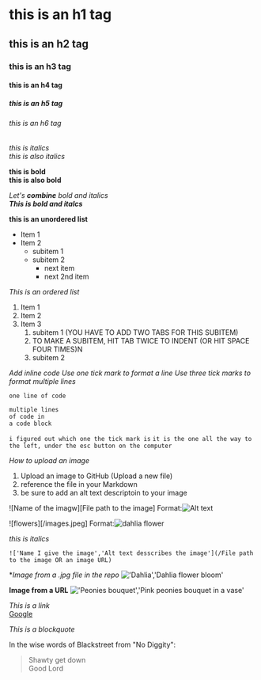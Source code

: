 # this is an h1 tag 
## this is an h2 tag 
### this is an h3 tag 
#### this is an h4 tag 
##### this is an h5 tag 
###### this is an h6 tag 

*this is italics* <br>
_this is also italics_ 

**this is bold** <br>
__this is also bold__


_Let's **combine** bold and italics_ <br>
_**This is bold and italcs**_

**this is an unordered list**
* Item 1
* Item 2
  * subitem 1
  * subitem 2 
    * next item 
    * next 2nd item 

*This is an ordered list*
1. Item 1 
2. Item 2 
3. Item 3 
    1. subitem 1 (YOU HAVE TO ADD TWO TABS FOR THIS SUBITEM)
    2. TO MAKE A SUBITEM, HIT TAB TWICE TO INDENT (OR HIT SPACE FOUR TIMES)N
    3. subitem 2 


*Add inline code*
_Use one tick mark to format a line_
_Use three tick marks to format multiple lines_

` one line of code `


```
multiple lines 
of code in
a code block
```

`i figured out which one the tick mark is`
`it is the one all the way to the left, under the esc button on the computer`

*How to upload an image*
1. Upload an image to GitHub (Upload a new file)
2. reference the file in your Markdown 
3. be sure to add an alt text descriptoin to your image 

![Name of the imagw][File path to the image]
Format:![Alt text](url)


![flowers][/images.jpeg]
Format:![dahlia flower](https://www.almanac.com/plant/dahlias)

*this is italics*


`!['Name I give the image','Alt text desscribes the image'](/File path to the image OR an image URL)`

**Image from a .jpg file in the repo*
!['Dahlia','Dahlia flower bloom'](/.jpg)

**Image from a URL**
!['Peonies bouquet','Pink peonies bouquet in a vase'](https://dy1yydbfzm05w.cloudfront.net/media/catalog/product/cache/39b52c4cabb46819553175347e38b212/f/a/famingo_peony_vase.jpg)


*This is a link*<br>
[Google](https://www.google.com/)

*This is a blockquote*

In the wise words of Blackstreet from "No Diggity":

> Shawty get down<br>
> Good Lord

